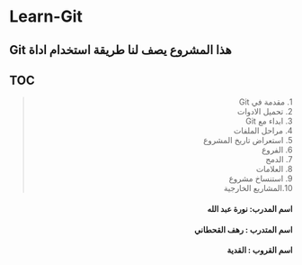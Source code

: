 # Learn-Git
## Git  هذا المشروع يصف لنا طريقة استخدام اداة 
## TOC
> <div dir=rtl>1. مقدمة في Git <br>2. تحميل الادوات <br>3. ابداء مع Git <br>4. مراحل الملفات <br>5. استعراض تاريخ المشروع <br>6. الفروع <br>7. الدمج <br>8. العلامات<br> 9. استنساخ مشروع<br>10.المشاريع الخارجية</div>


 
 


#### <div dir =rtl>اسم المدرب: نورة عبد الله  </div>
#### <div dir =rtl> اسم المتدرب : رهف القحطاني  </div>
#### <div dir =rtl> اسم القروب : القدية </div>
